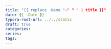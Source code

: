 ```yaml
---
title: "{{ replace .Name "-" " " | title }}"
date: {{ .Date }}
typora-root-url: ../../static
draft: true
categories:
series:
tags:
---
```

